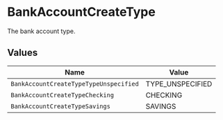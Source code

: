 # BankAccountCreateType

The bank account type.


## Values

| Name                                   | Value                                  |
| -------------------------------------- | -------------------------------------- |
| `BankAccountCreateTypeTypeUnspecified` | TYPE_UNSPECIFIED                       |
| `BankAccountCreateTypeChecking`        | CHECKING                               |
| `BankAccountCreateTypeSavings`         | SAVINGS                                |